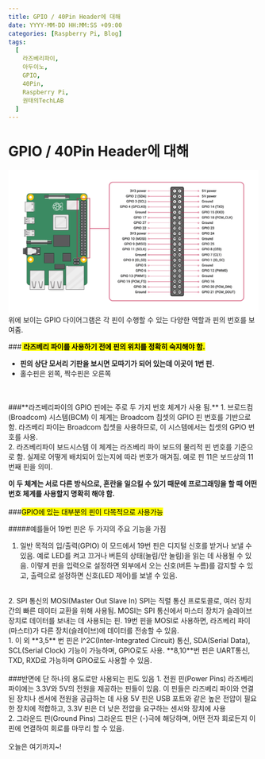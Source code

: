 ```yaml
---
title: GPIO / 40Pin Header에 대해
date: YYYY-MM-DD HH:MM:SS +09:00
categories: [Raspberry Pi, Blog]
tags:
  [
    라즈베리파이,
    아두이노,
    GPIO,
    40Pin,
    Raspberry Pi,
    권태의TechLAB
  ]
---
```


# GPIO / 40Pin Header에 대해
![Diagram](./23-12-05-GPIO_40Pin_Basic_image/GPIO-Diagram.png)
위에 보이는 GPIO 다이어그램은 각 핀이 수행할 수 있는 다양한 역할과 핀의 번호를 보여줌.

###<mark> **라즈베리 파이를 사용하기 전에 핀의 위치를 정확히 숙지해야 함.**</mark>
- **핀의 상단 모서리 기판을 보시면 모따기가 되어 있는데 이곳이 1번 핀.**
- 홀수핀은 왼쪽, 짝수핀은 오른쪽
<br>
<br>
###**라즈베리파이의 GPIO 핀에는 주로 두 가지 번호 체계가 사용 됨.**
1. 브로드컴(Broadcom) 시스템(BCM)
	이 체계는 Broadcom 칩셋의 GPIO 핀 번호를 기반으로 함.
	라즈베리 파이는 Broadcom 칩셋을 사용하므로, 이 시스템에서는 칩셋의 GPIO 번호를 사용.
    <br>
2. 라즈베리파이 보드시스템
	이 체계는 라즈베리 파이 보드의 물리적 핀 번호를 기준으로 함.
	실제로 어떻게 배치되어 있는지에 따라 번호가 매겨짐.
	예로 핀 11은 보드상의 11번째 핀을 의미.

 **이 두 체계는 서로 다른 방식으로, 혼란을 일으킬 수 있기 때문에 프로그래밍을 할 때 어떤 번호 체계를 사용할지 명확히 해야 함.**
<br>
<br>
###<mark>GPIO에 있는 대부분의 핀이 다목적으로 사용가능</mark>

#####예를들어 19번 핀은 두 가지의 주요 기능을 가짐

1. 일반 목적의 입/출력(GPIO)
	이 모드에서 19번 핀은 디지털 신호를 받거나 보낼 수 있음.
	예로 LED를 켜고 끄거나 버튼의 상태(눌림/안 눌림)을 읽는 데 사용될 수 있음.
	이렇게 핀을 입력으로 설정하면 외부에서 오는 신호(버튼 누름)를 감지할 수 있고,
	출력으로 설정하면 신호(LED 제어)를 보낼 수 있음.
<br>
2. SPI 통신의 MOSI(Master Out Slave In)
	SPI는 직렬 통신 프로토콜로, 여러 장치 간의 빠른 데이터 교환을 위해 사용됨.
	MOSI는 SPI 통신에서 마스터 장치가 슬레이브 장치로 데이터를 보내는 데 사용되는 핀. 
	19번 핀을 MOSI로 사용하면, 라즈베리 파이(마스터)가 다른 장치(슬레이브)에 데이터를 전송할 수 있음.
<br>
1. 이 외 **3,5** 번 핀은 
I^2C(Inter-Integrated Circuit) 통신, SDA(Serial Data), SCL(Serial Clock) 기능이 가능하며, GPIO로도 사용.
**8,10**번 핀은 UART통신, TXD, RXD로 가능하며 GPIO로도 사용할 수 있음.
<br>
<br>
###반면에 단 하나의 용도로만 사용되는 핀도 있음
1. 전원 핀(Power Pins)
	라즈베리 파이에는 3.3V와 5V의 전원을 제공하는 핀들이 있음.
	이 핀들은 라즈베리 파이와 연결된 장치나 센서에 전원을 공급하는 데 사용
	5V 핀은 USB 포트와 같은 높은 전압이 필요한 장치에 적합하고, 3.3V 핀은 더 낮은 전압을 요구하는 센서와 장치에 사용
<br>
2. 그라운드 핀(Ground Pins)
	그라운드 핀은 (-)극에 해당하며, 어떤 전자 회로든지 이 핀에 연결하여 회로를 마무리 할 수 있음.
<br>
<br>
    오늘은 여기까지~!
